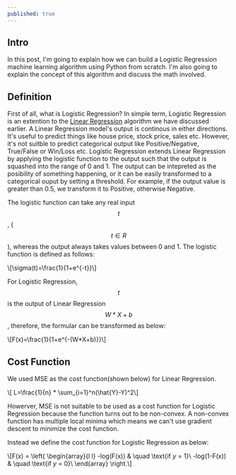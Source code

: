 ```yaml
---
published: true
---
```

## Intro
In this post, I'm going to explain how we can build a Logistic Regression machine learning algorithm using Python from scratch. I'm also going to explain the concept of this algorithm and discuss the math involved.

## Definition
First of all, what is Logistic Regression? In simple term, Logistic Regression is an extention to the [Linear Regression](https://allen-q.github.io/Implement-Linear-Regression-in-Python-From-Scratch) algorithm we have discussed earlier. A Linear Regression model's output is continous in either directions. It's useful to predict things like house price, stock price, sales etc. However, it's not suitble to predict categorical output like Positive/Negative, True/False or Win/Loss etc. Logistic Regression extends Linear Regression by applying the logistic function to the output such that the output is squashed into the range of 0 and 1. The output can be intepreted as the posibility of something happening, or it can be easily transformed to a categorical ouput by setting a threshold. For example, if the output value is greater than 0.5, we transform it to Positive, otherwise Negative. 

The logistic function can take any real input $$t$$, ($$t \in R$$), whereas the output always takes values between 0 and 1. The logistic function is defined as follows:

\\[\sigma(t)=\frac{1}{1+e^{-t}}\\]

For Logistic Regression, $$t$$ is the output of Linear Regression $$W*X+b$$, therefore, the formular can be transformed as below:

\\[F(x)=\frac{1}{1+e^{-(W*X+b)}}\\]

## Cost Function
We used MSE as the cost function(shown below) for Linear Regression. 

\\[ L=\frac{1}{n} * \sum_{i=1}^n(\hat{Y}-Y)^2\\]

Howerver, MSE is not suitable to be used as a cost function for Logistic Regression because the function turns out to be non-convex. A non-convex function has multiple local minima which means we can't use gradient descent to minimize the cost function.

Instead we define the cost function for Logistic Regression as below:

\\[F(x) = \left\{ 
         \begin{array}{l l}
            -log(F(x)) & \quad \text{if $y$ = 1}\\
            -log(1-F(x)) & \quad \text{if $y$ = 0}\\
          \end{array} 
          \right.\\]



